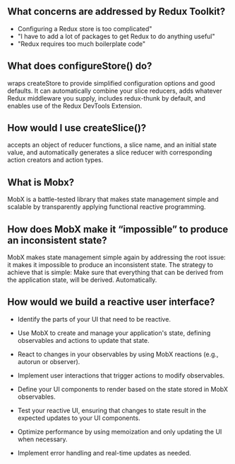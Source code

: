 ## What concerns are addressed by Redux Toolkit?

- Configuring a Redux store is too complicated"
- "I have to add a lot of packages to get Redux to do anything useful"
- "Redux requires too much boilerplate code"

## What does configureStore() do?

wraps createStore to provide simplified configuration options and good defaults. It can automatically combine your slice reducers, adds whatever Redux middleware you supply, includes redux-thunk by default, and enables use of the Redux DevTools Extension.

## How would I use createSlice()?

accepts an object of reducer functions, a slice name, and an initial state value, and automatically generates a slice reducer with corresponding action creators and action types.


## What is Mobx?
MobX is a battle-tested library that makes state management simple and scalable by transparently applying functional reactive programming.

## How does MobX make it “impossible” to produce an inconsistent state?
MobX makes state management simple again by addressing the root issue: it makes it impossible to produce an inconsistent state. The strategy to achieve that is simple: Make sure that everything that can be derived from the application state, will be derived. Automatically.



## How would we build a reactive user interface?
- Identify the parts of your UI that need to be reactive.

- Use MobX to create and manage your application's state, defining observables and actions to update that state.

- React to changes in your observables by using MobX reactions (e.g., autorun or observer).

- Implement user interactions that trigger actions to modify observables.

- Define your UI components to render based on the state stored in MobX observables.

- Test your reactive UI, ensuring that changes to state result in the expected updates to your UI components.

- Optimize performance by using memoization and only updating the UI when necessary.

- Implement error handling and real-time updates as needed.

